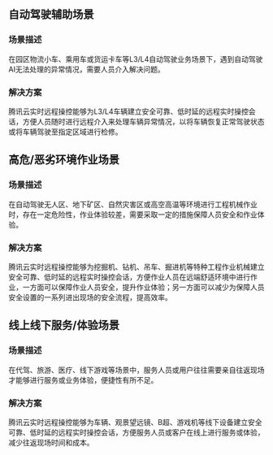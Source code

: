 ## 自动驾驶辅助场景
### 场景描述
在园区物流小车、乘用车或货运卡车等L3/L4自动驾驶业务场景下，遇到自动驾驶AI无法处理的异常情况，需要人员介入解决问题。
### 解决方案
腾讯云实时远程操控能够为L3/L4车辆建立安全可靠、低时延的远程实时操控会话，方便人员随时进行远程介入来处理车辆异常情况，以将车辆恢复正常驾驶状态或将车辆驾驶至指定区域进行检修。

## 高危/恶劣环境作业场景
### 场景描述
在自动驾驶无人区、地下矿区、自然灾害区或高空高温等环境进行工程机械作业时，存在一定危险性，作业体验较差，需要采取一定的措施保障人员安全和作业体验。
### 解决方案
腾讯云实时远程操控能够为挖掘机、钻机、吊车、掘进机等特种工程作业机械建立安全可靠、低时延的远程实时操控会话，方便作业人员在远端舒适环境中进行作业，一方面可以保障作业人员安全，提升作业体验；另一方面可以减少为保障人员安全设置的一系列进出现场的安全流程，提高效率。

## 线上线下服务/体验场景
### 场景描述
在代驾、旅游、医疗、线下游戏等场景中，服务人员或用户往往需要亲自往返现场才能够进行服务或业务体验，便捷性有所不足。
### 解决方案
腾讯云实时远程操控能够为车辆、观景望远镜、B超、游戏机等线下设备建立安全可靠、低时延的远程实时操控会话，方便服务人员或客户在线上进行服务或体验，减少往返现场时间和成本。

